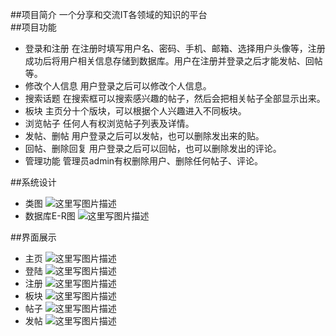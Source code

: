 ##项目简介
一个分享和交流IT各领域的知识的平台	
##项目功能
+ 登录和注册
 在注册时填写用户名、密码、手机、邮箱、选择用户头像等，注册成功后将用户相关信息存储到数据库。用户在注册并登录之后才能发帖、回帖等。
+ 修改个人信息
 用户登录之后可以修改个人信息。
+ 搜索话题
 在搜索框可以搜索感兴趣的帖子，然后会把相关帖子全部显示出来。
+ 板块
 主页分十个版块，可以根据个人兴趣进入不同板块。
+ 浏览帖子
 任何人有权浏览帖子列表及详情。
+ 发帖、删帖
 用户登录之后可以发帖，也可以删除发出来的贴。
+ 回帖、删除回复
 用户登录之后可以回帖，也可以删除发出的评论。
+ 管理功能
 管理员admin有权删除用户、删除任何帖子、评论。

##系统设计
+ 类图
  ![这里写图片描述](http://img.blog.csdn.net/20170302171311138?watermark/2/text/aHR0cDovL2Jsb2cuY3Nkbi5uZXQvcWF6d3lj/font/5a6L5L2T/fontsize/400/fill/I0JBQkFCMA==/dissolve/70/gravity/SouthEast)
+ 数据库E-R图
  ![这里写图片描述](http://img.blog.csdn.net/20170302171348795?watermark/2/text/aHR0cDovL2Jsb2cuY3Nkbi5uZXQvcWF6d3lj/font/5a6L5L2T/fontsize/400/fill/I0JBQkFCMA==/dissolve/70/gravity/SouthEast)

##界面展示
+ 主页
  ![这里写图片描述](http://img.blog.csdn.net/20170302171541355?watermark/2/text/aHR0cDovL2Jsb2cuY3Nkbi5uZXQvcWF6d3lj/font/5a6L5L2T/fontsize/400/fill/I0JBQkFCMA==/dissolve/70/gravity/SouthEast)
+ 登陆
  ![这里写图片描述](http://img.blog.csdn.net/20170302171710512?watermark/2/text/aHR0cDovL2Jsb2cuY3Nkbi5uZXQvcWF6d3lj/font/5a6L5L2T/fontsize/400/fill/I0JBQkFCMA==/dissolve/70/gravity/SouthEast)
+ 注册
  ![这里写图片描述](http://img.blog.csdn.net/20170302171720611?watermark/2/text/aHR0cDovL2Jsb2cuY3Nkbi5uZXQvcWF6d3lj/font/5a6L5L2T/fontsize/400/fill/I0JBQkFCMA==/dissolve/70/gravity/SouthEast)
+ 板块
  ![这里写图片描述](http://img.blog.csdn.net/20170302172202546?watermark/2/text/aHR0cDovL2Jsb2cuY3Nkbi5uZXQvcWF6d3lj/font/5a6L5L2T/fontsize/400/fill/I0JBQkFCMA==/dissolve/70/gravity/SouthEast)
+ 帖子
  ![这里写图片描述](http://img.blog.csdn.net/20170302172427984?watermark/2/text/aHR0cDovL2Jsb2cuY3Nkbi5uZXQvcWF6d3lj/font/5a6L5L2T/fontsize/400/fill/I0JBQkFCMA==/dissolve/70/gravity/SouthEast)
+ 发帖
  ![这里写图片描述](http://img.blog.csdn.net/20170302172538797?watermark/2/text/aHR0cDovL2Jsb2cuY3Nkbi5uZXQvcWF6d3lj/font/5a6L5L2T/fontsize/400/fill/I0JBQkFCMA==/dissolve/70/gravity/SouthEast)
